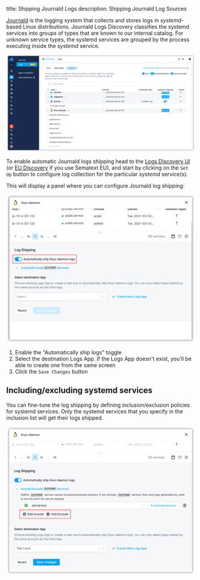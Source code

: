 title: Shipping Journald Logs
description: Shipping Journald Log Sources

[Journald](https://sematext.com/blog/journald-logging-tutorial/) is the logging system that collects and stores logs in _systemd_-based Linux distributions. Journald Logs Discovery classifies the systemd services into groups of types that are known to our internal catalog. For unknown service types, the systemd services are grouped by the process executing inside the _systemd_ service.

![Journald Logs Discovery](images/journald-logs.png)

To enable automatic Journald logs shipping head to the [Logs Discovery UI](https://apps.sematext.com/ui/discovery/) (or [EU Discovery](https://apps.eu.sematext.com/ui/discovery/) if you use Sematext EU), and start by clicking on the `Set Up` button to configure log collection for the particular _systemd_ service(s).

This will display a panel where you can configure Journald log shipping:

![Enable Journald Logs](images/journald-logs-rule.png)

1. Enable the "Automatically ship <group-name> logs" toggle
2. Select the destination Logs App. If the Logs App doesn't exist, you'll be able to create one from the same screen
3. Click the `Save Changes` button

## Including/excluding systemd services

You can fine-tune the log shipping by defining inclusion/exclusion policies for systemd services. Only the systemd services that you specify in the inclusion list will get their logs shipped.

![Include/Exclude Systemd Services](images/journald-logs-rule-include-exclude.png)

